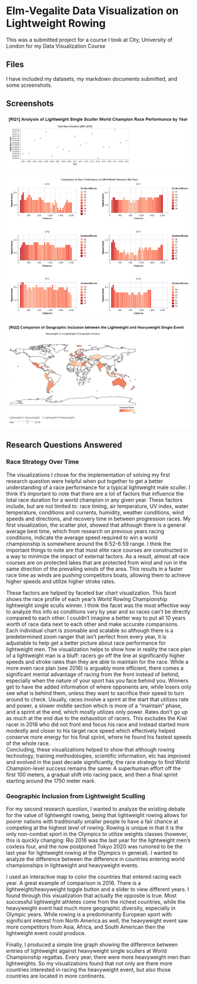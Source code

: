 # Elm-Vegalite Data Visualization on Lightweight Rowing
This was a submitted project for a course I took at City, University of London for my Data Visualization Course

## Files
I have included my datasets, my markdown documents submitted, and some screenshots. 

## Screenshots
![enter image description here](https://github.com/bkungl/RowingDATAVIS/blob/master/Annotation%202020-06-05%20122826.png)
![enter image description here](https://github.com/bkungl/RowingDATAVIS/blob/master/Annotation%202020-06-05%20122905.png)
![enter image description here](https://github.com/bkungl/RowingDATAVIS/blob/master/Annotation%202020-06-05%20122920.png)

## Research Questions Answered
### Race Strategy Over Time
The visualizations I chose for the implementation of solving my first research question were helpful when put together to get a better understanding of a race performance for a typical lightweight male sculler. I think it’s important to note that there are a lot of factors that influence the total race duration for a world champion in any given year. These factors include, but are not limited to: race timing, air temperature, UV index, water temperature, conditions and currents, humidity, weather conditions, wind speeds and directions, and recovery time in between progression races. My first visualization, the scatter plot, showed that although there is a general average best time, which from research on previous years racing conditions, indicate the average speed required to win a world championship is somewhere around the 6:52-6:59 range. I think the important things to note are that most elite race courses are constructed in a way to minimize the impact of external factors. As a result, almost all race courses are on protected lakes that are protected from wind and run in the same direction of the prevailing winds of the area. This results in a faster race time as winds are pushing competitors boats, allowing them to achieve higher speeds and utilize higher stroke rates.

These factors are helped by faceted bar chart visualization. This facet shows the race profile of each year’s World Rowing Championship lightweight single sculls winner. I think the facet was the most effective way to analyze this info as conditions vary by year and so races can’t be directly compared to each other. I couldn’t imagine a better way to put all 10 years worth of race data next to each other and make accurate comparisons. Each individual chart is zoomable and scalable so although there is a predetermined zoom ranger that isn’t perfect from every year, it is adjustable to help get a better picture about race performance for lightweight men. The visualization helps to show how in reality the race plan of a lightweight man is a bluff: racers go off the line at significantly higher speeds and stroke rates than they are able to maintain for the race. While a more even race plan (see 2016) is arguably more efficient, there comes a significant mental advantage of racing from the front instead of behind, especially when the nature of your sport has you face behind you. Winners get to have the added information of where opponents are, while losers only see what is behind them, unless they want to sacrifice their speed to turn around to check. Usually, races involve a sprint at the start that utilizes rate and power, a slower middle section which is more of a “maintain” phase, and a sprint at the end, which mostly utilizes only power. Rates don’t go up as much at the end due to the exhaustion of racers. This excludes the Kiwi racer in 2016 who did not front end focus his race and instead started more modestly and closer to his target race speed which effectively helped conserve more energy for his final sprint, where he found his fastest speeds of the whole race.  
Concluding, these visualizations helped to show that although rowing technology, training methodologies, scientific information, etc has improved and evolved in the past decade significantly, the race strategy to find World Champion-level success remains the same: A superhuman effort off the first 100 meters, a gradual shift into racing pace, and then a final sprint starting around the 1750 meter mark.

### Geographic Inclusion from Lightweight Sculling
For my second research question, I wanted to analyze the existing debate for the value of lightweight rowing, being that lightweight rowing allows for poorer nations with traditionally smaller people to have a fair chance at competing at the highest level of rowing. Rowing is unique in that it is the only non-combat sport in the Olympics to utilize weights classes (however, this is quickly changing: Rio 2016 was the last year for the lightweight men’s coxless four, and the now postponed Tokyo 2020 was rumored to be the last year for lightweight rowing at the Olympics in general). I wanted to analyze the difference between the difference in countries entering world championships in lightweight and heavyweight events.

I used an interactive map to color the countries that entered racing each year. A great example of comparison is 2016. There is a lightweight/heavyweight toggle button and a slider to view different years. I found through this visualization that actually the opposite is true. Most successful lightweight athletes come from the richest countries, while the heavyweight event had much more geographic diversity, especially in Olympic years. While rowing is a predominantly European sport with significant interest from North America as well, the heavyweight event saw more competitors from Asia, Africa, and South American then the lightweight event could produce.

Finally, I produced a simple line graph showing the difference between entries of lightweight against heavyweight single scullers at World Championship regattas. Every year, there were more heavyweight men than lightweights. So my visualizations found that not only are there more countries interested in racing the heavyweight event, but also those countries are located in more continents.


